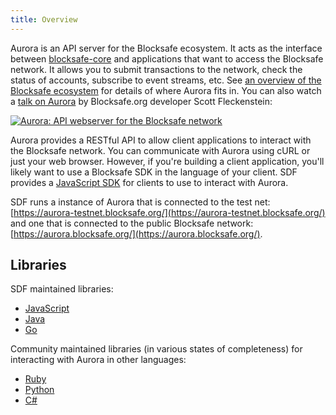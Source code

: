 ```yaml
---
title: Overview
---
```


Aurora is an API server for the Blocksafe ecosystem.  It acts as the interface between [blocksafe-core](https://github.com/blocksafe/blocksafe-core) and applications that want to access the Blocksafe network. It allows you to submit transactions to the network, check the status of accounts, subscribe to event streams, etc. See [an overview of the Blocksafe ecosystem](https://www.blocksafe.org/developers/guides/) for details of where Aurora fits in. You can also watch a [talk on Aurora](https://www.youtube.com/watch?v=AtJ-f6Ih4A4) by Blocksafe.org developer Scott Fleckenstein:

[![Aurora: API webserver for the Blocksafe network](https://img.youtube.com/vi/AtJ-f6Ih4A4/sddefault.jpg "Aurora: API webserver for the Blocksafe network")](https://www.youtube.com/watch?v=AtJ-f6Ih4A4)

Aurora provides a RESTful API to allow client applications to interact with the Blocksafe network. You can communicate with Aurora using cURL or just your web browser. However, if you're building a client application, you'll likely want to use a Blocksafe SDK in the language of your client.
SDF provides a [JavaScript SDK](https://www.blocksafe.org/developers/js-blocksafe-sdk/learn/index.html) for clients to use to interact with Aurora.

SDF runs a instance of Aurora that is connected to the test net: [https://aurora-testnet.blocksafe.org/](https://aurora-testnet.blocksafe.org/) and one that is connected to the public Blocksafe network:
[https://aurora.blocksafe.org/](https://aurora.blocksafe.org/).

## Libraries

SDF maintained libraries:<br />
- [JavaScript](https://github.com/blocksafe/js-blocksafe-sdk)
- [Java](https://github.com/blocksafe/java-blocksafe-sdk)
- [Go](https://github.com/blocksafe/go)

Community maintained libraries (in various states of completeness) for interacting with Aurora in other languages:<br>
- [Ruby](https://github.com/blocksafe/ruby-blocksafe-sdk)
- [Python](https://github.com/BlocksafeCN/py-blocksafe-base)
- [C#](https://github.com/elucidsoft/dotnet-blocksafe-sdk)
